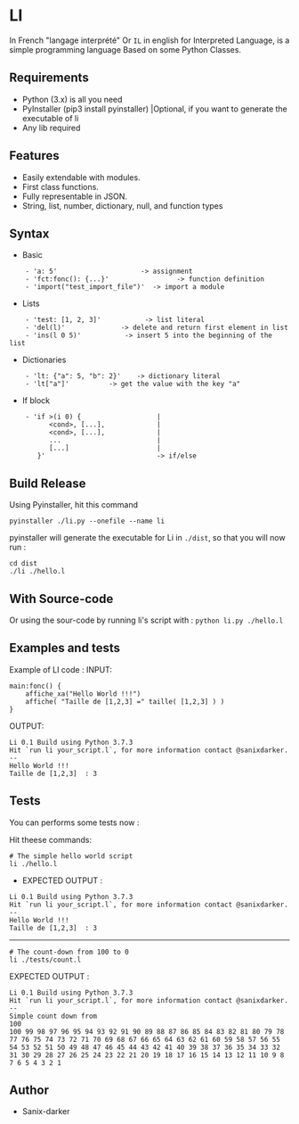 # LI

In French "langage interprété" Or `IL` in english for Interpreted Language, is a simple programming language Based on some Python Classes.

## Requirements

- Python (3.x) is all you need
- PyInstaller (pip3 install pyinstaller) |Optional, if you want to generate the executable of li
- Any lib required

## Features

 - Easily extendable with modules.
 - First class functions.
 - Fully representable in JSON.
 - String, list, number, dictionary, null, and function types

## Syntax

- Basic
```
    - 'a: 5'                     -> assignment
    - 'fct:fonc(): {...}'                 -> function definition
    - 'import("test_import_file")'  -> import a module
```

- Lists
```
    - 'test: [1, 2, 3]'           -> list literal
    - 'del(l)'              -> delete and return first element in list
    - 'ins(l 0 5)'           -> insert 5 into the beginning of the list
```

- Dictionaries
```
    - 'lt: {"a": 5, "b": 2}'    -> dictionary literal
    - 'lt["a"]'          -> get the value with the key "a"
```

- If block
```
    - 'if >(i 0) {                   |
          <cond>, [...],             |
          <cond>, [...],             |
          ...                        |
          [...]                      |
       }'                            -> if/else
```

## Build Release

Using Pyinstaller, hit this command 

```
pyinstaller ./li.py --onefile --name li
```

pyinstaller will generate the executable for Li in `./dist`, so that you will now run :
```
cd dist
./li ./hello.l
```

## With Source-code

Or using the sour-code by running li's script with :
`python li.py ./hello.l`


## Examples and tests

Example of LI code :
INPUT:
```
main:fonc() {
    affiche_xa("Hello World !!!")
    affiche( "Taille de [1,2,3] =" taille( [1,2,3] ) )
}
```

OUTPUT:
```
Li 0.1 Build using Python 3.7.3
Hit `run li your_script.l`, for more information contact @sanixdarker.
--
Hello World !!!
Taille de [1,2,3]  : 3
```

## Tests

You can performs some tests now :

Hit theese commands:

```shell
# The simple hello world script
li ./hello.l
```

- EXPECTED OUTPUT :
```
Li 0.1 Build using Python 3.7.3
Hit `run li your_script.l`, for more information contact @sanixdarker.
--
Hello World !!!
Taille de [1,2,3]  : 3
```

----

```
# The count-down from 100 to 0
li ./tests/count.l
```

EXPECTED OUTPUT :
```
Li 0.1 Build using Python 3.7.3
Hit `run li your_script.l`, for more information contact @sanixdarker.
--
Simple count down from
100
100 99 98 97 96 95 94 93 92 91 90 89 88 87 86 85 84 83 82 81 80 79 78 77 76 75 74 73 72 71 70 69 68 67 66 65 64 63 62 61 60 59 58 57 56 55 54 53 52 51 50 49 48 47 46 45 44 43 42 41 40 39 38 37 36 35 34 33 32 31 30 29 28 27 26 25 24 23 22 21 20 19 18 17 16 15 14 13 12 11 10 9 8 7 6 5 4 3 2 1 
```


## Author

- Sanix-darker